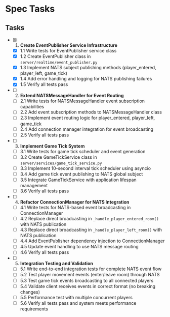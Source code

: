 # Spec Tasks

## Tasks

- [x] 1. **Create EventPublisher Service Infrastructure**
  - [x] 1.1 Write tests for EventPublisher service class
  - [x] 1.2 Create EventPublisher class in `server/realtime/event_publisher.py`
  - [x] 1.3 Implement NATS subject publishing methods (player_entered, player_left, game_tick)
  - [x] 1.4 Add error handling and logging for NATS publishing failures
  - [x] 1.5 Verify all tests pass

- [ ] 2. **Extend NATSMessageHandler for Event Routing**
  - [ ] 2.1 Write tests for NATSMessageHandler event subscription capabilities
  - [ ] 2.2 Add event subscription methods to NATSMessageHandler class
  - [ ] 2.3 Implement event routing logic for player_entered, player_left, game_tick
  - [ ] 2.4 Add connection manager integration for event broadcasting
  - [ ] 2.5 Verify all tests pass

- [ ] 3. **Implement Game Tick System**
  - [ ] 3.1 Write tests for game tick scheduler and event generation
  - [ ] 3.2 Create GameTickService class in `server/services/game_tick_service.py`
  - [ ] 3.3 Implement 10-second interval tick scheduler using asyncio
  - [ ] 3.4 Add game tick event publishing to NATS global subject
  - [ ] 3.5 Integrate GameTickService with application lifespan management
  - [ ] 3.6 Verify all tests pass

- [ ] 4. **Refactor ConnectionManager for NATS Integration**
  - [ ] 4.1 Write tests for NATS-based event broadcasting in ConnectionManager
  - [ ] 4.2 Replace direct broadcasting in `_handle_player_entered_room()` with NATS publication
  - [ ] 4.3 Replace direct broadcasting in `_handle_player_left_room()` with NATS publication
  - [ ] 4.4 Add EventPublisher dependency injection to ConnectionManager
  - [ ] 4.5 Update event handling to use NATS message routing
  - [ ] 4.6 Verify all tests pass

- [ ] 5. **Integration Testing and Validation**
  - [ ] 5.1 Write end-to-end integration tests for complete NATS event flow
  - [ ] 5.2 Test player movement events (enter/leave room) through NATS
  - [ ] 5.3 Test game tick events broadcasting to all connected players
  - [ ] 5.4 Validate client receives events in correct format (no breaking changes)
  - [ ] 5.5 Performance test with multiple concurrent players
  - [ ] 5.6 Verify all tests pass and system meets performance requirements
